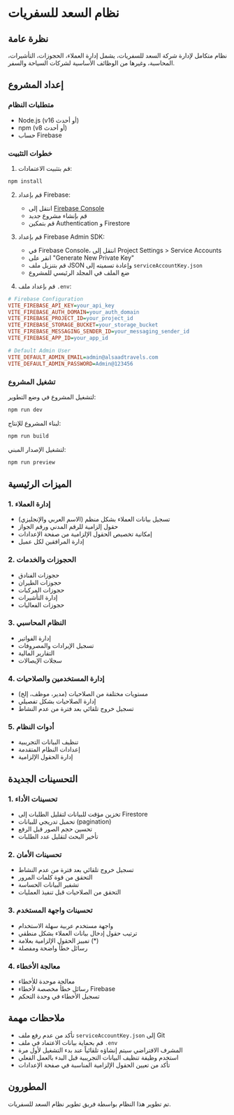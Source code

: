 # نظام السعد للسفريات

## نظرة عامة
نظام متكامل لإدارة شركة السعد للسفريات، يشمل إدارة العملاء، الحجوزات، التأشيرات، المحاسبة، وغيرها من الوظائف الأساسية لشركات السياحة والسفر.

## إعداد المشروع

### متطلبات النظام
- Node.js (v16 أو أحدث)
- npm (v8 أو أحدث)
- حساب Firebase

### خطوات التثبيت

1. قم بتثبيت الاعتمادات:
```bash
npm install
```

2. قم بإعداد Firebase:
   - انتقل إلى [Firebase Console](https://console.firebase.google.com/)
   - قم بإنشاء مشروع جديد
   - قم بتمكين Authentication و Firestore

3. قم بإعداد Firebase Admin SDK:
   - في Firebase Console، انتقل إلى Project Settings > Service Accounts
   - انقر على "Generate New Private Key"
   - قم بتنزيل ملف JSON وإعادة تسميته إلى `serviceAccountKey.json`
   - ضع الملف في المجلد الرئيسي للمشروع

4. قم بإعداد ملف `.env`:
```ini
# Firebase Configuration
VITE_FIREBASE_API_KEY=your_api_key
VITE_FIREBASE_AUTH_DOMAIN=your_auth_domain
VITE_FIREBASE_PROJECT_ID=your_project_id
VITE_FIREBASE_STORAGE_BUCKET=your_storage_bucket
VITE_FIREBASE_MESSAGING_SENDER_ID=your_messaging_sender_id
VITE_FIREBASE_APP_ID=your_app_id

# Default Admin User
VITE_DEFAULT_ADMIN_EMAIL=admin@alsaadtravels.com
VITE_DEFAULT_ADMIN_PASSWORD=Admin@123456
```

### تشغيل المشروع

لتشغيل المشروع في وضع التطوير:
```bash
npm run dev
```

لبناء المشروع للإنتاج:
```bash
npm run build
```

لتشغيل الإصدار المبني:
```bash
npm run preview
```

## الميزات الرئيسية

### 1. إدارة العملاء
- تسجيل بيانات العملاء بشكل منظم (الاسم العربي والإنجليزي)
- حقول إلزامية للرقم المدني ورقم الجواز
- إمكانية تخصيص الحقول الإلزامية من صفحة الإعدادات
- إدارة المرافقين لكل عميل

### 2. الحجوزات والخدمات
- حجوزات الفنادق
- حجوزات الطيران
- حجوزات المركبات
- إدارة التأشيرات
- حجوزات الفعاليات

### 3. النظام المحاسبي
- إدارة الفواتير
- تسجيل الإيرادات والمصروفات
- التقارير المالية
- سجلات الإيصالات

### 4. إدارة المستخدمين والصلاحيات
- مستويات مختلفة من الصلاحيات (مدير، موظف، إلخ)
- إدارة الصلاحيات بشكل تفصيلي
- تسجيل خروج تلقائي بعد فترة من عدم النشاط

### 5. أدوات النظام
- تنظيف البيانات التجريبية
- إعدادات النظام المتقدمة
- إدارة الحقول الإلزامية

## التحسينات الجديدة

### 1. تحسينات الأداء
- تخزين مؤقت للبيانات لتقليل الطلبات إلى Firestore
- تحميل تدريجي للبيانات (pagination)
- تحسين حجم الصور قبل الرفع
- تأخير البحث لتقليل عدد الطلبات

### 2. تحسينات الأمان
- تسجيل خروج تلقائي بعد فترة من عدم النشاط
- التحقق من قوة كلمات المرور
- تشفير البيانات الحساسة
- التحقق من الصلاحيات قبل تنفيذ العمليات

### 3. تحسينات واجهة المستخدم
- واجهة مستخدم عربية سهلة الاستخدام
- ترتيب حقول إدخال بيانات العملاء بشكل منطقي
- تمييز الحقول الإلزامية بعلامة (*)
- رسائل خطأ واضحة ومفصلة

### 4. معالجة الأخطاء
- معالجة موحدة للأخطاء
- رسائل خطأ مخصصة لأخطاء Firebase
- تسجيل الأخطاء في وحدة التحكم

## ملاحظات مهمة

- تأكد من عدم رفع ملف `serviceAccountKey.json` إلى Git
- قم بحماية بيانات الاعتماد في ملف `.env`
- المشرف الافتراضي سيتم إنشاؤه تلقائياً عند بدء التشغيل لأول مرة
- استخدم وظيفة تنظيف البيانات التجريبية قبل البدء بالعمل الفعلي
- تأكد من تعيين الحقول الإلزامية المناسبة في صفحة الإعدادات

## المطورون

تم تطوير هذا النظام بواسطة فريق تطوير نظام السعد للسفريات.
